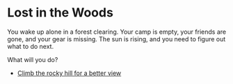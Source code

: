 # Lost in the Woods

You wake up alone in a forest clearing. Your camp is empty, your friends are gone, and your gear is missing. The sun is rising, and you need to figure out what to do next.

What will you do?

- [Climb the rocky hill for a better view](./rocky_hill.md)